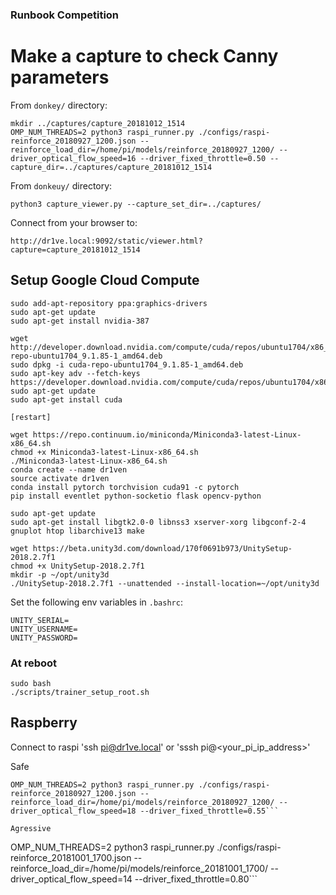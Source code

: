 
### Runbook Competition

# Make a capture to check Canny parameters

From `donkey/` directory:

```
mkdir ../captures/capture_20181012_1514
OMP_NUM_THREADS=2 python3 raspi_runner.py ./configs/raspi-reinforce_20180927_1200.json --reinforce_load_dir=/home/pi/models/reinforce_20180927_1200/ --driver_optical_flow_speed=16 --driver_fixed_throttle=0.50 --capture_dir=../captures/capture_20181012_1514 
```

From `donkeuy/` directory:
```
python3 capture_viewer.py --capture_set_dir=../captures/ 
```

Connect from your browser to:
```
http://dr1ve.local:9092/static/viewer.html?capture=capture_20181012_1514
```

## Setup Google Cloud Compute

```
sudo add-apt-repository ppa:graphics-drivers
sudo apt-get update
sudo apt-get install nvidia-387

wget http://developer.download.nvidia.com/compute/cuda/repos/ubuntu1704/x86_64/cuda-repo-ubuntu1704_9.1.85-1_amd64.deb
sudo dpkg -i cuda-repo-ubuntu1704_9.1.85-1_amd64.deb                            
sudo apt-key adv --fetch-keys https://developer.download.nvidia.com/compute/cuda/repos/ubuntu1704/x86_64/7fa2af80.pub
sudo apt-get update                                                             
sudo apt-get install cuda 

[restart]

wget https://repo.continuum.io/miniconda/Miniconda3-latest-Linux-x86_64.sh
chmod +x Miniconda3-latest-Linux-x86_64.sh
./Miniconda3-latest-Linux-x86_64.sh
conda create --name dr1ven
source activate dr1ven
conda install pytorch torchvision cuda91 -c pytorch
pip install eventlet python-socketio flask opencv-python

sudo apt-get update
sudo apt-get install libgtk2.0-0 libnss3 xserver-xorg libgconf-2-4 gnuplot htop libarchive13 make

wget https://beta.unity3d.com/download/170f0691b973/UnitySetup-2018.2.7f1
chmod +x UnitySetup-2018.2.7f1
mkdir -p ~/opt/unity3d
./UnitySetup-2018.2.7f1 --unattended --install-location=~/opt/unity3d

```

Set the following env variables in `.bashrc`:
```
UNITY_SERIAL=
UNITY_USERNAME=
UNITY_PASSWORD=
```

### At reboot

```
sudo bash
./scripts/trainer_setup_root.sh
```

## Raspberry

Connect to raspi
'ssh pi@dr1ve.local' or 'sssh pi@<your_pi_ip_address>'


Safe
```
OMP_NUM_THREADS=2 python3 raspi_runner.py ./configs/raspi-reinforce_20180927_1200.json --reinforce_load_dir=/home/pi/models/reinforce_20180927_1200/ --driver_optical_flow_speed=18 --driver_fixed_throttle=0.55```

Agressive
```
OMP_NUM_THREADS=2 python3 raspi_runner.py ./configs/raspi-reinforce_20181001_1700.json --reinforce_load_dir=/home/pi/models/reinforce_20181001_1700/ --driver_optical_flow_speed=14 --driver_fixed_throttle=0.80```
